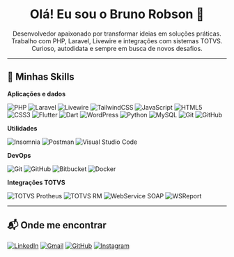 <h1 align="center">Olá! Eu sou o Bruno Robson 👋</h1>

<p align="center">Desenvolvedor apaixonado por transformar ideias em soluções práticas. Trabalho com PHP, Laravel, Livewire e integrações com sistemas TOTVS. Curioso, autodidata e sempre em busca de novos desafios.</p>

---

## 🧠 Minhas Skills

**Aplicações e dados**

![PHP](https://img.shields.io/badge/-PHP-333333?style=flat&logo=php&logoColor=777BB4)
![Laravel](https://img.shields.io/badge/-Laravel-333333?style=flat&logo=laravel&logoColor=FF2D20)
![Livewire](https://img.shields.io/badge/-Livewire-333333?style=flat&logo=laravel&logoColor=4E5D94)
![TailwindCSS](https://img.shields.io/badge/-Tailwind%20CSS-333333?style=flat&logo=tailwind-css&logoColor=38B2AC)
![JavaScript](https://img.shields.io/badge/-JavaScript-333333?style=flat&logo=javascript)
![HTML5](https://img.shields.io/badge/-HTML5-333333?style=flat&logo=html5&logoColor=E34F26)
![CSS3](https://img.shields.io/badge/-CSS3-333333?style=flat&logo=css3&logoColor=1572B6)
![Flutter](https://img.shields.io/badge/-Flutter-333333?style=flat&logo=flutter&logoColor=02569B)
![Dart](https://img.shields.io/badge/-Dart-333333?style=flat&logo=dart&logoColor=0175C2)
![WordPress](https://img.shields.io/badge/-WordPress-333333?style=flat&logo=wordpress&logoColor=21759B)
![Python](https://img.shields.io/badge/-Python-333333?style=flat&logo=python&logoColor=3776AB)
![MySQL](https://img.shields.io/badge/-MySQL-333333?style=flat&logo=mysql&logoColor=4479A1)
![Git](https://img.shields.io/badge/-Git-333333?style=flat&logo=git&logoColor=F05032)
![GitHub](https://img.shields.io/badge/-GitHub-333333?style=flat&logo=github)

**Utilidades**

![Insomnia](https://img.shields.io/badge/-Insomnia-333333?style=flat&logo=insomnia)
![Postman](https://img.shields.io/badge/-Postman-333333?style=flat&logo=postman)
![Visual Studio Code](https://img.shields.io/badge/-VS%20Code-333333?style=flat&logo=visual-studio-code&logoColor=007ACC)

**DevOps**

![Git](https://img.shields.io/badge/-Git-333333?style=flat&logo=git)
![GitHub](https://img.shields.io/badge/-GitHub-333333?style=flat&logo=github)
![Bitbucket](https://img.shields.io/badge/-Bitbucket-333333?style=flat&logo=bitbucket)
![Docker](https://img.shields.io/badge/-Docker-333333?style=flat&logo=docker)

**Integrações TOTVS**

![TOTVS Protheus](https://img.shields.io/badge/-TOTVS%20Protheus-333333?style=flat&logo=data:image/svg+xml;base64,PHN2ZyBmaWxsPSIjZmZmIiB4bWxucz0iaHR0cDovL3d3dy53My5vcmcvMjAwMC9zdmciIHdpZHRoPSIxNiIgaGVpZ2h0PSIxNiI+PHJlY3Qgd2lkdGg9IjE2IiBoZWlnaHQ9IjE2IiBmaWxsPSIjN0JGRkY1IiByeD0iMiIvPjx0ZXh0IHg9IjgiIHk9IjExIiBmb250LXNpemU9IjYsc2Fucy1zZXJpZiIgdGV4dC1hbmNob3I9Im1pZGRsZSIgZmlsbD0iIzAwMCI+VDwvdGV4dD48L3N2Zz4=)
![TOTVS RM](https://img.shields.io/badge/-TOTVS%20RM-333333?style=flat&logo=data:image/svg+xml;base64,PHN2ZyBmaWxsPSIjZmZmIiB4bWxucz0iaHR0cDovL3d3dy53My5vcmcvMjAwMC9zdmciIHdpZHRoPSIxNiIgaGVpZ2h0PSIxNiI+PHJlY3Qgd2lkdGg9IjE2IiBoZWlnaHQ9IjE2IiBmaWxsPSIjNDY3QkZGIiByeD0iMiIvPjx0ZXh0IHg9IjgiIHk9IjExIiBmb250LXNpemU9IjYsc2Fucy1zZXJpZiIgdGV4dC1hbmNob3I9Im1pZGRsZSIgZmlsbD0iI2ZmZiI+UjwvdGV4dD48L3N2Zz4=)
![WebService SOAP](https://img.shields.io/badge/-WebService%20SOAP-333333?style=flat&logo=apache&logoColor=white)
![WSReport](https://img.shields.io/badge/-TOTVS%20WSReport-333333?style=flat&logo=report&logoColor=white)

---

## 📬 Onde me encontrar

[![LinkedIn](https://img.shields.io/badge/-LinkedIn-333333?style=flat&logo=linkedin&logoColor=0A66C2)](https://www.linkedin.com/in/brunorobson/)
[![Gmail](https://img.shields.io/badge/-Gmail-333333?style=flat&logo=gmail&logoColor=EA4335)](mailto:brobsonsites@gmail.com)
[![GitHub](https://img.shields.io/badge/-GitHub-333333?style=flat&logo=github)](https://github.com/Brunorobson)
[![Instagram](https://img.shields.io/badge/-Instagram-333333?style=flat&logo=instagram&logoColor=E4405F)](https://www.instagram.com/bruno.robson10/)
